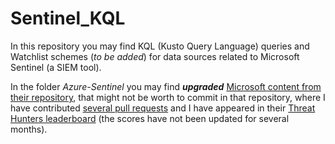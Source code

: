 # Sentinel_KQL

In this repository you may find KQL (Kusto Query Language) queries and Watchlist schemes (*to be added*) for data sources related to Microsoft Sentinel (a SIEM tool).

In the folder *Azure-Sentinel* you may find ***upgraded*** [Microsoft content from their repository](https://github.com/Azure/Azure-Sentinel), that might not be worth to commit in that repository, where I have contributed [several pull requests](https://github.com/Azure/Azure-Sentinel/pulls?q=is%3Apr+author%3Aep3p) and I have appeared in their [Threat Hunters leaderboard](https://github.com/Azure/Azure-Sentinel/blob/master/Tools/stats/stats.md) (the scores have not been updated for several months).
